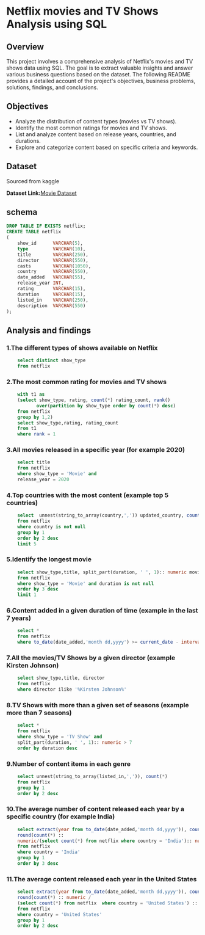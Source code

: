 # Netflix movies and TV Shows Analysis using SQL

## Overview
This project involves a comprehensive analysis of Netflix's movies and TV shows data using SQL. The goal is to extract valuable insights and answer various business questions based on the dataset. The following README provides a detailed account of the project's objectives, business problems, solutions, findings, and conclusions.

## Objectives
- Analyze the distribution of content types (movies vs TV shows).
- Identify the most common ratings for movies and TV shows.
- List and analyze content based on release years, countries, and durations.
- Explore and categorize content based on specific criteria and keywords.

## Dataset
Sourced from kaggle

**Dataset Link:**[Movie Dataset](https://www.kaggle.com/datasets/shivamb/netflix-shows?resource=download)

## schema
```sql
DROP TABLE IF EXISTS netflix;
CREATE TABLE netflix
(
    show_id      VARCHAR(5),
    type         VARCHAR(10),
    title        VARCHAR(250),
    director     VARCHAR(550),
    casts        VARCHAR(1050),
    country      VARCHAR(550),
    date_added   VARCHAR(55),
    release_year INT,
    rating       VARCHAR(15),
    duration     VARCHAR(15),
    listed_in    VARCHAR(250),
    description  VARCHAR(550)
);

```
## Analysis and findings
### 1.The different types of shows available on Netflix
	
```sql
	select distinct show_type
	from netflix
```

### 2.The most common rating for movies and TV shows
```sql
	with t1 as
	(select show_type, rating, count(*) rating_count, rank() 
	       over(partition by show_type order by count(*) desc)
	from netflix
	group by 1,2)
	select show_type,rating, rating_count
	from t1
	where rank = 1
```

### 3.All movies released in a specific year (for example 2020)
```sql	
	select title
	from netflix
	where show_type = 'Movie' and
	release_year = 2020
```

### 4.Top countries with the most content (example top 5 countries)
```sql
	select 	unnest(string_to_array(country,',')) updated_country, count(*) content_count
	from netflix
	where country is not null
	group by 1
	order by 2 desc
	limit 5
```

### 5.Identify the longest movie
	
```sql
	select show_type,title, split_part(duration, ' ', 1):: numeric movie_duration
	from netflix
	where show_type = 'Movie' and duration is not null
	order by 3 desc
	limit 1
```

### 6.Content added in a given duration of time (example in the last 7 years)
```sql	
	select *
	from netflix
	where to_date(date_added,'month dd,yyyy') >= current_date - interval '7 years'
```
### 7.All the movies/TV Shows by a given director (example Kirsten Johnson)
```sql	
	select show_type,title, director
	from netflix
	where director ilike '%Kirsten Johnson%'
```

### 8.TV Shows with more than a given set of seasons (example more than 7 seasons)
```sql
	select *
	from netflix
	where show_type = 'TV Show' and
	split_part(duration, ' ', 1):: numeric > 7
	order by duration desc
```

### 9.Number of content items in each genre
```sql
	select unnest(string_to_array(listed_in,',')), count(*)
	from netflix
	group by 1
	order by 2 desc
```

### 10.The average number of content released each year by a specific country (for example India)
``` sql
	select extract(year from to_date(date_added,'month dd,yyyy')), count(*) content_count,
	round(count(*) :: 
	numeric/(select count(*) from netflix where country = 'India'):: numeric* 100,2)
	from netflix
	where country = 'India'
	group by 1
	order by 3 desc
```

### 11.The average content released each year in the United States
```sql	
	select extract(year from to_date(date_added,'month dd,yyyy')), count(*) content_count,
	round(count(*) :: numeric / 
	(select count(*) from netflix  where country = 'United States') :: numeric * 100,2)
	from netflix
	where country = 'United States'
	group by 1
	order by 2 desc
```

